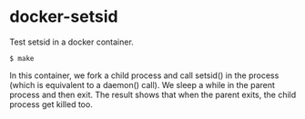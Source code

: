 docker-setsid
=============

Test setsid in a docker container.

```shell
$ make
```
In this container, we fork a child process and call setsid() in the process (which is equivalent to a daemon() call). We sleep a while in the parent process and then exit. The result shows that when the parent exits, the child process get killed too.
